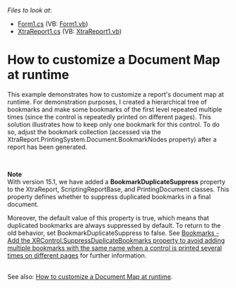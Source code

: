 <!-- default file list -->
*Files to look at*:

* [Form1.cs](./CS/Form1.cs) (VB: [Form1.vb](./VB/Form1.vb))
* [XtraReport1.cs](./CS/XtraReport1.cs) (VB: [XtraReport1.vb](./VB/XtraReport1.vb))
<!-- default file list end -->
# How to customize a Document Map at runtime


<p>This example demonstrates how to customize a report's document map at runtime. For demonstration purposes, I created a hierarchical tree of bookmarks and make some bookmarks of the first level repeated multiple times (since the control is repeatedly printed on different pages). This solution illustrates how to keep only one bookmark for this control. To do so, adjust the bookmark collection (accessed via the XtraReport.PrintingSystem.Document.BookmarkNodes property) after a report has been generated. </p>
<p> </p>
<p><strong>Note<br></strong>With version 15.1, we have added a <strong>BookmarkDuplicateSuppress</strong> property to the XtraReport, ScriptingReportBase, and PrintingDocument classes. This property defines whether to suppress duplicated bookmarks in a final document.</p>
<p>Moreover, the default value of this property is true, which means that duplicated bookmarks are always suppressed by default. To return to the old behavior, set BookmarkDuplicateSuppress to false. See <a href="https://www.devexpress.com/Support/Center/p/S18994">Bookmarks - Add the XRControl.SuppressDuplicateBookmarks property to avoid adding multiple bookmarks with the same name when a control is printed several times on different pages</a> for further information.<br><br></p>
<p>See also: <a href="https://www.devexpress.com/Support/Center/p/AK16962">How to customize a Document Map at runtime</a>.</p>

<br/>


